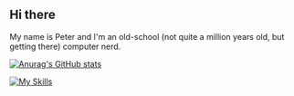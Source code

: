 ## Hi there

<!--
**xorpid/xorpid** is a ✨ _special_ ✨ repository because its `README.md` (this file) appears on your GitHub profile.

Here are some ideas to get you started:

- 🔭 I’m currently working on ...
- 🌱 I’m currently learning ...
- 👯 I’m looking to collaborate on ...
- 🤔 I’m looking for help with ...
- 💬 Ask me about ...
- 📫 How to reach me: ...
- 😄 Pronouns: ...
- ⚡ Fun fact: ...
-->
My name is Peter and I'm an old-school (not quite a million years old, but getting there) computer nerd.

[![Anurag's GitHub stats](https://github-readme-stats.vercel.app/api?username=xorpid)](https://github.com/xorpid/github-readme-stats)

[![My Skills](https://skillicons.dev/icons?i=js,html,css,svg,astro,scss,bash,bootstrap,cloudflare,codepen,debian,discord,docker,dotnet,figma,git,github,gmail,grapql,gulp,ai,kubernetes,linux,nextjs,nginx,npm,postman,raspberrypi,sass,sublime,twitter,ubuntu,vscode)](https://skillicons.dev)
